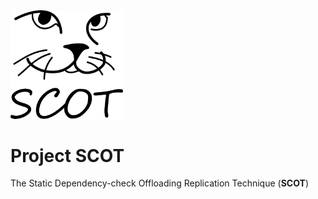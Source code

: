 <img src="scot-icon.png" alt="scot-icon" width="180"/>

# Project SCOT

<!-- github.com/sjoon-oh/scot
Author: Sukjoon Oh, sjoon@kaist.ac.kr -->

The Static Dependency-check Offloading Replication Technique (**SCOT**)


